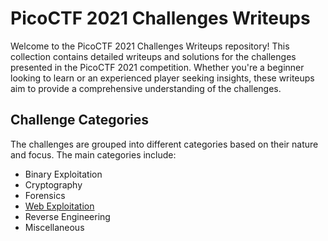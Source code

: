 # PicoCTF 2021 Challenges Writeups

Welcome to the PicoCTF 2021 Challenges Writeups repository! This collection contains detailed writeups and solutions for the challenges presented in the PicoCTF 2021 competition. Whether you're a beginner looking to learn or an experienced player seeking insights, these writeups aim to provide a comprehensive understanding of the challenges.

## Challenge Categories

The challenges are grouped into different categories based on their nature and focus. The main categories include:

- Binary Exploitation
- Cryptography
- Forensics
- [Web Exploitation](https://github.com/Itskmishra/picoCTF_writeups/tree/main/writeup_2021/web)
- Reverse Engineering
- Miscellaneous
